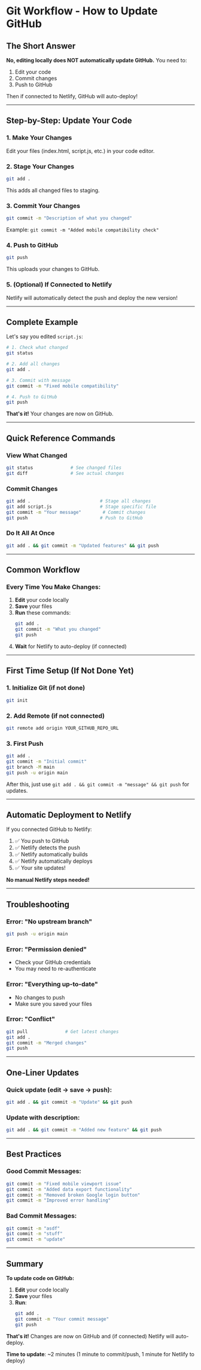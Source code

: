 # Git Workflow - How to Update GitHub

## The Short Answer

**No, editing locally does NOT automatically update GitHub.** You need to:
1. Edit your code
2. Commit changes
3. Push to GitHub

Then if connected to Netlify, GitHub will auto-deploy!

---

## Step-by-Step: Update Your Code

### 1. Make Your Changes
Edit your files (index.html, script.js, etc.) in your code editor.

### 2. Stage Your Changes
```bash
git add .
```
This adds all changed files to staging.

### 3. Commit Your Changes
```bash
git commit -m "Description of what you changed"
```
Example: `git commit -m "Added mobile compatibility check"`

### 4. Push to GitHub
```bash
git push
```
This uploads your changes to GitHub.

### 5. (Optional) If Connected to Netlify
Netlify will automatically detect the push and deploy the new version!

---

## Complete Example

Let's say you edited `script.js`:

```bash
# 1. Check what changed
git status

# 2. Add all changes
git add .

# 3. Commit with message
git commit -m "Fixed mobile compatibility"

# 4. Push to GitHub
git push
```

**That's it!** Your changes are now on GitHub.

---

## Quick Reference Commands

### View What Changed
```bash
git status              # See changed files
git diff                # See actual changes
```

### Commit Changes
```bash
git add .                          # Stage all changes
git add script.js                  # Stage specific file
git commit -m "Your message"        # Commit changes
git push                           # Push to GitHub
```

### Do It All At Once
```bash
git add . && git commit -m "Updated features" && git push
```

---

## Common Workflow

### Every Time You Make Changes:

1. **Edit** your code locally
2. **Save** your files
3. **Run** these commands:
   ```bash
   git add .
   git commit -m "What you changed"
   git push
   ```
4. **Wait** for Netlify to auto-deploy (if connected)

---

## First Time Setup (If Not Done Yet)

### 1. Initialize Git (if not done)
```bash
git init
```

### 2. Add Remote (if not connected)
```bash
git remote add origin YOUR_GITHUB_REPO_URL
```

### 3. First Push
```bash
git add .
git commit -m "Initial commit"
git branch -M main
git push -u origin main
```

After this, just use `git add . && git commit -m "message" && git push` for updates.

---

## Automatic Deployment to Netlify

If you connected GitHub to Netlify:

1. ✅ You push to GitHub
2. ✅ Netlify detects the push
3. ✅ Netlify automatically builds
4. ✅ Netlify automatically deploys
5. ✅ Your site updates!

**No manual Netlify steps needed!**

---

## Troubleshooting

### Error: "No upstream branch"
```bash
git push -u origin main
```

### Error: "Permission denied"
- Check your GitHub credentials
- You may need to re-authenticate

### Error: "Everything up-to-date"
- No changes to push
- Make sure you saved your files

### Error: "Conflict"
```bash
git pull              # Get latest changes
git add .
git commit -m "Merged changes"
git push
```

---

## One-Liner Updates

### Quick update (edit → save → push):
```bash
git add . && git commit -m "Update" && git push
```

### Update with description:
```bash
git add . && git commit -m "Added new feature" && git push
```

---

## Best Practices

### Good Commit Messages:
```bash
git commit -m "Fixed mobile viewport issue"
git commit -m "Added data export functionality"
git commit -m "Removed broken Google login button"
git commit -m "Improved error handling"
```

### Bad Commit Messages:
```bash
git commit -m "asdf"
git commit -m "stuff"
git commit -m "update"
```

---

## Summary

**To update code on GitHub:**

1. **Edit** your code locally
2. **Save** your files
3. **Run**:
   ```bash
   git add .
   git commit -m "Your commit message"
   git push
   ```

**That's it!** Changes are now on GitHub and (if connected) Netlify will auto-deploy.

**Time to update**: ~2 minutes (1 minute to commit/push, 1 minute for Netlify to deploy)

